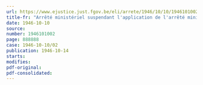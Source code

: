 ```yaml
---
url: https://www.ejustice.just.fgov.be/eli/arrete/1946/10/10/1946101002/justel
title-fr: "Arrêté ministériel suspendant l'application de l'arrêté ministériel du 3 octobre 1945 réglementant l'achat, la vente, la livraison et l'utilisation du bois en ce qui concerne les bois indigènes"
date: 1946-10-10
source:
number: 1946101002
page: 888888
case: 1946-10-10/02
publication: 1946-10-14
starts:
modifies:
pdf-original:
pdf-consolidated:
---
```


